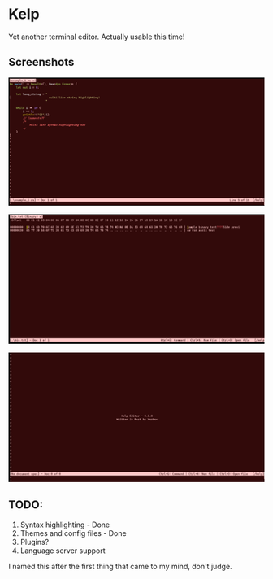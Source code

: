# Kelp
Yet another terminal editor. Actually usable this time!

## Screenshots
![Example](https://raw.githubusercontent.com/VishalVSV/kelp/master/images/example.png)


![Hex editor](https://raw.githubusercontent.com/VishalVSV/kelp/master/images/hex_editor.png)


![Title Screen](https://raw.githubusercontent.com/VishalVSV/kelp/master/images/title_screen.png)


## TODO:
1. Syntax highlighting - Done
2. Themes and config files - Done
3. Plugins?
4. Language server support

I named this after the first thing that came to my mind, don't judge.
